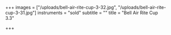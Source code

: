 +++
images = ["/uploads/bell-air-rite-cup-3-32.jpg", "/uploads/bell-air-rite-cup-3-31.jpg"]
instruments = "sold"
subtitle = ""
title = "Bell Air Rite Cup 3.3"

+++

